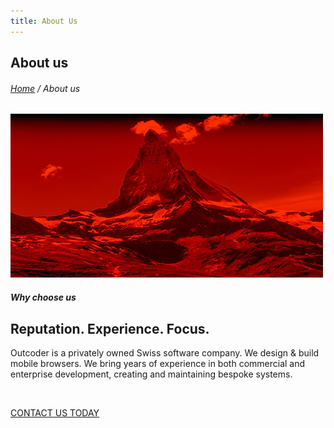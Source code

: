 ```yaml
---
title: About Us
---
```


<section id="inner-header" class="inner-header">
	<div class="container">
		<div class="row">
			<div class="col-lg-12">
				<div class="inner-header-txt-cont">
					<h2 class="text-left">About us</h2>
					<h6><a href="/" class="">Home</a> / About us</h6>
				</div>
			</div>
		</div>
	</div>
</section>
<section id="about-2" class="section-about-2">
	<div class="container">
		<div class="row">
			<div class="col-lg-6">
				<div class="about-2-img-cont" style="margin-bottom: 20px"><img src="Images/Mountain.jpg" class="img-responsive" alt=""></div>
			</div>
			<div class="col-lg-6">
				<div class="about-2-txt-cont wow fadeInRight">
					<h5 class="text-left">Why choose us</h5>
					<h2 class="text-left">Reputation. Experience. Focus.</h2>
					<p>Outcoder is a privately owned Swiss software company. We design & build mobile browsers. We bring years of experience in both commercial and enterprise development, creating and maintaining bespoke systems.</p>
					<p>&nbsp;</p>
					<a href="/Contact/" class="btn btn-black btn-xl" >CONTACT US TODAY</a> </div>
			</div>
		</div>
	</div>
</section>
<section id="counter-2" class="counter-2-cont">
</section>